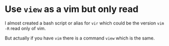 # Use `view` as a vim but only read

I almost created a bash script or alias for `vir` which could be the
version `vim -R` read only of vim.

But actually if you have `vim` there is a command `view` which is the same.
